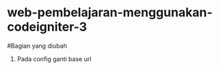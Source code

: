 # web-pembelajaran-menggunakan-codeigniter-3

#Bagian yang diubah
<br/>
1. Pada config ganti base url  
